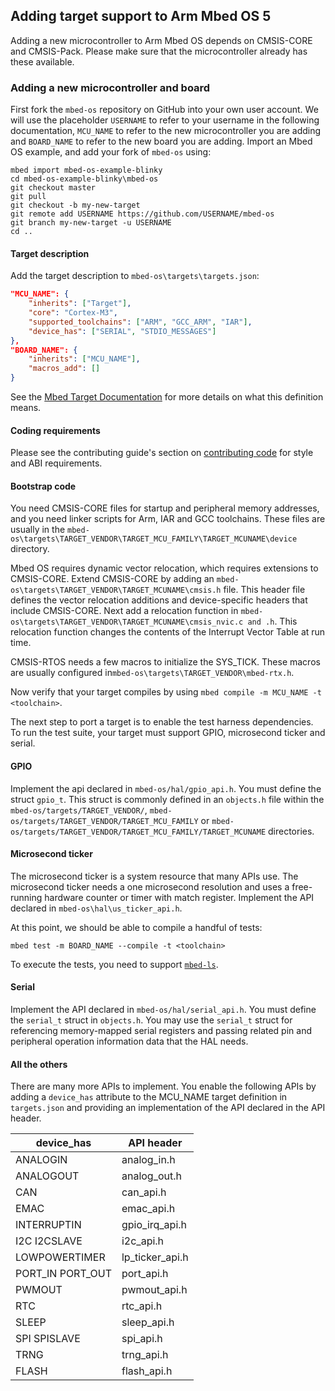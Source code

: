 ## Adding target support to Arm Mbed OS 5

Adding a new microcontroller to Arm Mbed OS depends on CMSIS-CORE and CMSIS-Pack. Please make sure that the microcontroller already has these available.

### Adding a new microcontroller and board

First fork the `mbed-os` repository on GitHub into your own user account. We will use the placeholder `USERNAME` to refer to your username in the following documentation, `MCU_NAME` to refer to the new microcontroller you are adding and `BOARD_NAME` to refer to the new board you are adding. Import an Mbed OS example, and add your fork of `mbed-os` using:

```
mbed import mbed-os-example-blinky
cd mbed-os-example-blinky\mbed-os
git checkout master
git pull
git checkout -b my-new-target
git remote add USERNAME https://github.com/USERNAME/mbed-os
git branch my-new-target -u USERNAME
cd ..
```

#### Target description

Add the target description to `mbed-os\targets\targets.json`:

``` json
"MCU_NAME": {
    "inherits": ["Target"],
    "core": "Cortex-M3",
    "supported_toolchains": ["ARM", "GCC_ARM", "IAR"],
    "device_has": ["SERIAL", "STDIO_MESSAGES"]
},
"BOARD_NAME": {
    "inherits": ["MCU_NAME"],
    "macros_add": []
}
```

See the [Mbed Target Documentation](mbed_targets.md) for more details on what this definition means.

#### Coding requirements

Please see the contributing guide's section on [contributing code](../cont/code_style.md) for style and ABI requirements.

#### Bootstrap code

You need CMSIS-CORE files for startup and peripheral memory addresses, and you need linker scripts for Arm, IAR and GCC toolchains. These files are usually in the `mbed-os\targets\TARGET_VENDOR\TARGET_MCU_FAMILY\TARGET_MCUNAME\device` directory.

Mbed OS requires dynamic vector relocation, which requires extensions to CMSIS-CORE. Extend CMSIS-CORE by adding an `mbed-os\targets\TARGET_VENDOR\TARGET_MCUNAME\cmsis.h` file. This header file defines the vector relocation additions and device-specific headers that include CMSIS-CORE. Next add a relocation function in `mbed-os\targets\TARGET_VENDOR\TARGET_MCUNAME\cmsis_nvic.c and .h`. This relocation function changes the contents of the Interrupt Vector Table at run time.

CMSIS-RTOS needs a few macros to initialize the SYS_TICK. These macros are usually configured in`mbed-os\targets\TARGET_VENDOR\mbed-rtx.h`.

Now verify that your target compiles by using `mbed compile -m MCU_NAME -t <toolchain>`.

The next step to port a target is to enable the test harness dependencies. To run the test suite, your target must support GPIO, microsecond ticker and serial.

#### GPIO

Implement the api declared in `mbed-os/hal/gpio_api.h`. You must define the struct `gpio_t`. This struct is commonly defined in an `objects.h` file within the `mbed-os/targets/TARGET_VENDOR/`, `mbed-os/targets/TARGET_VENDOR/TARGET_MCU_FAMILY` or `mbed-os/targets/TARGET_VENDOR/TARGET_MCU_FAMILY/TARGET_MCUNAME` directories.

#### Microsecond ticker

The microsecond ticker is a system resource that many APIs use. The microsecond ticker needs a one microsecond resolution and uses a free-running hardware counter or timer with match register. Implement the API declared in `mbed-os\hal\us_ticker_api.h`.

At this point, we should be able to compile a handful of tests:

``mbed test -m BOARD_NAME --compile -t <toolchain>``

To execute the tests, you need to support [`mbed-ls`](https://github.com/armmbed/mbed-ls).

#### Serial

Implement the API declared in `mbed-os/hal/serial_api.h`. You must define the `serial_t` struct in `objects.h`. You may use the `serial_t` struct for referencing memory-mapped serial registers and passing related pin and peripheral operation information data that the HAL needs.

#### All the others

There are many more APIs to implement. You enable the following APIs by adding a `device_has` attribute to the MCU_NAME target definition in `targets.json` and providing an implementation of the API declared in the API header.

device_has       |   API header
-----------------|------------------
ANALOGIN         |   analog_in.h
ANALOGOUT        |   analog_out.h
CAN              |   can_api.h
EMAC             |   emac_api.h
INTERRUPTIN      |   gpio_irq_api.h
I2C I2CSLAVE     |   i2c_api.h
LOWPOWERTIMER    |   lp_ticker_api.h
PORT_IN PORT_OUT |   port_api.h
PWMOUT           |   pwmout_api.h
RTC              |   rtc_api.h
SLEEP            |   sleep_api.h
SPI SPISLAVE     |   spi_api.h
TRNG             |   trng_api.h
FLASH            |   flash_api.h
